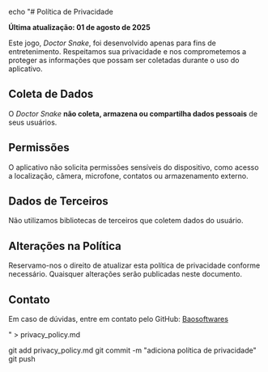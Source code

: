 echo "# Política de Privacidade

**Última atualização: 01 de agosto de 2025**

Este jogo, *Doctor Snake*, foi desenvolvido apenas para fins de entretenimento. Respeitamos sua privacidade e nos comprometemos a proteger as informações que possam ser coletadas durante o uso do aplicativo.

## Coleta de Dados

O *Doctor Snake* **não coleta, armazena ou compartilha dados pessoais** de seus usuários.

## Permissões

O aplicativo não solicita permissões sensíveis do dispositivo, como acesso a localização, câmera, microfone, contatos ou armazenamento externo.

## Dados de Terceiros

Não utilizamos bibliotecas de terceiros que coletem dados do usuário.

## Alterações na Política

Reservamo-nos o direito de atualizar esta política de privacidade conforme necessário. Quaisquer alterações serão publicadas neste documento.

## Contato

Em caso de dúvidas, entre em contato pelo GitHub: [Baosoftwares](https://github.com/Baosoftwares)

" > privacy_policy.md

git add privacy_policy.md
git commit -m "adiciona política de privacidade"
git push
